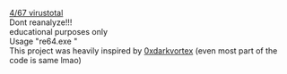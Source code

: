 <a href="https://www.virustotal.com/gui/file/79bdb2f242f9e468bc7ed4a7c010c05ed0c3cbbe3a4395ab472f46bd1318d295/detection">4/67 virustotal</a>
<br>
Dont reanalyze!!!
<br>
educational purposes only
<br>
Usage "re64.exe <ip> <port>"
<br>
This project was heavily inspired by <a href="https://github.com/paranoidninja/0xdarkvortex-MalwareDevelopment/blob/master/prometheus.cpp">0xdarkvortex</a> (even most part of the code is same lmao)

